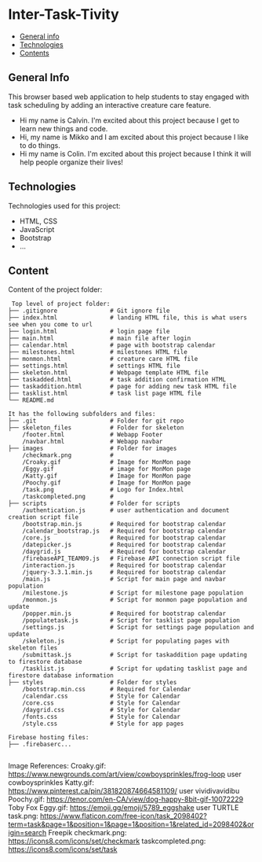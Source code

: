 # Inter-Task-Tivity

* [General info](#general-info)
* [Technologies](#technologies)
* [Contents](#content)

## General Info

This browser based web application to help students to stay engaged with task scheduling by adding an interactive creature care feature.

* Hi my name is Calvin. I'm excited about this project because I get to learn new things and code.
* Hi, my name is Mikko and I am excited about this project because I like to do things.
* Hi my name is Colin. I'm excited about this project because I think it will help people organize their lives!

## Technologies

Technologies used for this project:

* HTML, CSS
* JavaScript
* Bootstrap
* ...

## Content

Content of the project folder:

```MD040
 Top level of project folder: 
├── .gitignore               # Git ignore file
├── index.html               # landing HTML file, this is what users see when you come to url
├── login.html               # login page file
├── main.html                # main file after login
├── calendar.html            # page with bootstrap calendar
├── milestones.html          # milestones HTML file
├── monmon.html              # creature care HTML file
├── settings.html            # settings HTML file
├── skeleton.html            # Webpage template HTML file
├── taskadded.html           # task addition confirmation HTML
├── taskaddition.html        # page for adding new task HTML file
├── tasklist.html            # task list page HTML file
└── README.md

It has the following subfolders and files:
├── .git                     # Folder for git repo
├── skeleton_files           # Folder for skeleton
    /footer.html             # Webapp Footer
    /navbar.html             # Webapp navbar
├── images                   # Folder for images
    /checkmark.png           #
    /Croaky.gif              # Image for MonMon page
    /Eggy.gif                # image for MonMon page 
    /Katty.gif               # Image for MonMon page
    /Poochy.gif              # Image for MonMon page
    /task.png                # Logo for Index.html
    /taskcompleted.png       #
├── scripts                  # Folder for scripts
    /authentication.js       # user authentication and document creation script file
    /bootstrap.min.js        # Required for bootstrap calendar
    /calendar_bootstrap.js   # Required for bootstrap calendar
    /core.js                 # Required for bootstrap calendar
    /datepicker.js           # Required for bootstrap calendar
    /daygrid.js              # Required for bootstrap calendar
    /firebaseAPI_TEAM09.js   # Firebase API connection script file
    /interaction.js          # Required for bootstrap calendar
    /jquery-3.3.1.min.js     # Required for bootstrap calendar
    /main.js                 # Script for main page and navbar population
    /milestone.js            # Script for milestone page population
    /monmon.js               # Script for monmon page population and update
    /popper.min.js           # Required for bootstrap calendar
    /populatetask.js         # Script for tasklist page population
    /settings.js             # Script for settings page population and update
    /skeleton.js             # Script for populating pages with skeleton files
    /submittask.js           # Script for taskaddition page updating to firestore database
    /tasklist.js             # Script for updating tasklist page and firestore database information
├── styles                   # Folder for styles
    /bootstrap.min.css       # Required for Calendar
    /calendar.css            # Style for Calendar
    /core.css                # Style for Calendar
    /daygrid.css             # Style for Calendar
    /fonts.css               # Style for Calendar
    /style.css               # Style for app pages

Firebase hosting files: 
├── .firebaserc...


```

Image References:
Croaky.gif: <https://www.newgrounds.com/art/view/cowboysprinkles/frog-loop> user cowboysprinkles
Katty.gif: <https://www.pinterest.ca/pin/381820874664581109/> user vividivavidibu
Poochy.gif: <https://tenor.com/en-CA/view/dog-happy-8bit-gif-10072229> Toby Fox
Eggy.gif: <https://emoji.gg/emoji/5789_eggshake> user TURTLE
task.png: <https://www.flaticon.com/free-icon/task_2098402?term=task&page=1&position=1&page=1&position=1&related_id=2098402&origin=search> Freepik
checkmark.png: <https://icons8.com/icons/set/checkmark>
taskcompleted.png: <https://icons8.com/icons/set/task>

